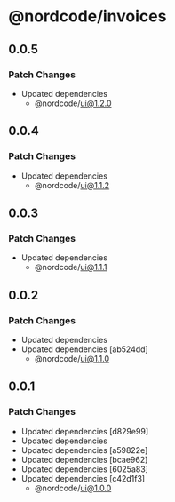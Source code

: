 # @nordcode/invoices

## 0.0.5

### Patch Changes

-   Updated dependencies
    -   @nordcode/ui@1.2.0

## 0.0.4

### Patch Changes

-   Updated dependencies
    -   @nordcode/ui@1.1.2

## 0.0.3

### Patch Changes

-   Updated dependencies
    -   @nordcode/ui@1.1.1

## 0.0.2

### Patch Changes

-   Updated dependencies
-   Updated dependencies [ab524dd]
    -   @nordcode/ui@1.1.0

## 0.0.1

### Patch Changes

-   Updated dependencies [d829e99]
-   Updated dependencies
-   Updated dependencies [a59822e]
-   Updated dependencies [bcae962]
-   Updated dependencies [6025a83]
-   Updated dependencies [c42d1f3]
    -   @nordcode/ui@1.0.0
